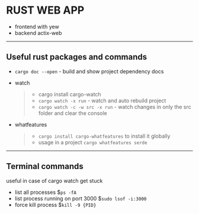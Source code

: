 # RUST WEB APP

- frontend with yew
- backend actix-web

---

## Useful rust packages and commands

- `cargo doc --open` - build and show project dependency docs

- watch

  > - cargo install cargo-watch
  > - `cargo watch -x run` - watch and auto rebuild project
  > - `cargo watch -c -w src -x run` - watch changes in only the src folder and clear the console

- whatfeatures

  > - `cargo install cargo-whatfeatures` to install it globally
  > - usage in a project `cargo whatfeatures serde`

---

## Terminal commands

useful in case of cargo watch get stuck

- list all processes $`ps -fA`
- list process running on port 3000 $`sudo lsof -i:3000`
- force kill process $`kill -9 {PID}`
